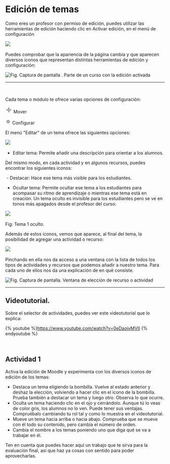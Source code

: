 
# Edición de temas

Como eres un profesor con permiso de edición, puedes utilizar las herramientas de edición haciendo clic en Activar edición, en el menú de configuración 

![](/assets/Selección_112.png)

Puedes comprobar que la apariencia de la página cambia y que aparecen diversos iconos que representan distintas herramientas de edición y configuración:

![Fig. Captura de pantalla . Parte de un curso con la edición activada](/assets/Selección_140.png)
****

 

Cada tema o módulo te ofrece varias opciones de configuración:

![](img/boton_mover.png) Mover

![](img/boton_configurar.png) Configurar

El menú "Editar" de un tema ofrece las siguientes opciones:

![](/assets/Selección_141.png)

- Editar tema: Permite añadir una descripción para orientar a los alumnos.

Del mismo modo, en cada actividad y en algunos recursos, puedes encontrar los siguientes iconos:

 - Destacar: Hace ese tema más visible para los estudiantes.

- Ocultar tema: Permite ocultar ese tema a los estudiantes para acompasar su ritmo de aprendizaje o mientras ese tema está en creación. Un tema oculto es invisible para los estudiantes pero se ve en tonos más apagados desde el profesor del curso:

![](/assets/Selección_142.png)

Fig: Tema 1 oculto. 

Además de estos iconos, vemos que aparece, al final del tema, la posibilidad de agregar una actividad o recurso:

![](/assets/Selección_144.png)


Pinchando en ella nos da acceso a una ventana con la lista de todos los tipos de actividades y recursos que podemos añadir a nuestro tema. Para cada uno de ellos nos da una explicación de en qué consiste.

![Fig. Captura de pantalla. Ventana de elección de recurso o actividad](/assets/Selección_145.png)

****
## Videotutorial.

Sobre el selector de actividades, puedes ver este videotutorial que lo explica:

{% youtube %}https://www.youtube.com/watch?v=0eDaoiyMVII {% endyoutube %}

 

## Actividad 1

Activa la edición de Moodle y experimenta con los diversos iconos de edición de los temas:

- Destaca un tema eligiendo la bombilla. Vuelve al estado anterior y deshaz la elección, volviendo a hacer clic en el icono de la bombilla. Prueba también a destacar un tema y luego otro. Observa lo que ocurre.
- Oculta un tema haciendo clic en el ojo y cerrándolo. Aunque tú lo veas de color gris, los alumnos no lo ven. Puede tener sus ventajas. Compruébalo cambiando tu rol tal y como lo muestra en el videotutorial.
- Mueve un tema hacia arriba o hacia abajo. Comprueba que se mueve con él todo su contenido, pero cambia el número de orden.
- Cambia el nombre a los temas poniendo uno que diga qué se va a trabajar en él.

Ten en cuenta que puedes hacer aquí un trabajo que te sirva para la evaluación final, así que haz ya cosas con sentido para poder aprovecharlas.
